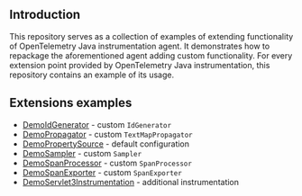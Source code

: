 ## Introduction

This repository serves as a collection of examples of extending functionality of OpenTelemetry Java instrumentation agent.
It demonstrates how to repackage the aforementioned agent adding custom functionality.
For every extension point provided by OpenTelemetry Java instrumentation, this repository contains an example of
its usage.

## Extensions examples

* [DemoIdGenerator](custom/src/main/java/io/opentelemetry/demo/DemoIdGenerator.java) - custom `IdGenerator`
* [DemoPropagator](custom/src/main/java/io/opentelemetry/demo/DemoPropagator.java) - custom `TextMapPropagator`
* [DemoPropertySource](custom/src/main/java/io/opentelemetry/demo/DemoPropertySource.java) - default configuration
* [DemoSampler](custom/src/main/java/io/opentelemetry/demo/DemoSampler.java) - custom `Sampler`
* [DemoSpanProcessor](custom/src/main/java/io/opentelemetry/demo/DemoSpanProcessor.java) - custom `SpanProcessor`
* [DemoSpanExporter](custom/src/main/java/io/opentelemetry/demo/DemoSpanExporter.java) - custom `SpanExporter`
* [DemoServlet3Instrumentation](custom/src/main/java/io/opentelemetry/demo/instrumentation/DemoServlet3Instrumentation.java) - additional instrumentation
